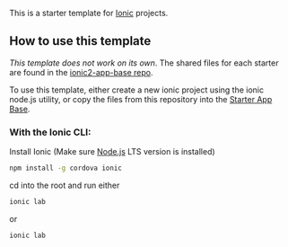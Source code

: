 This is a starter template for [Ionic](http://ionicframework.com/docs/) projects.

## How to use this template

*This template does not work on its own*. The shared files for each starter are found in the [ionic2-app-base repo](https://github.com/ionic-team/ionic2-app-base).

To use this template, either create a new ionic project using the ionic node.js utility, or copy the files from this repository into the [Starter App Base](https://github.com/ionic-team/ionic2-app-base).

### With the Ionic CLI:

Install Ionic (Make sure [Node.js](https://nodejs.org/en/) LTS version is installed)

```bash
npm install -g cordova ionic
```

cd into the root and run either 

```bash
ionic lab
```
or 

```bash
ionic lab
```

